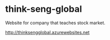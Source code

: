 # think-seng-global
Website for company that teaches stock market.

http://thinksengglobal.azurewebsites.net
